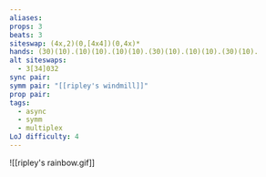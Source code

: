```yaml
---
aliases: 
props: 3
beats: 3
siteswap: (4x,2)(0,[4x4])(0,4x)*
hands: (30)(10).(10)(10).(10)(10).(30)(10).(10)(10).(30)(10).
alt siteswaps:
  - 3[34]032
sync pair: 
symm pair: "[[ripley's windmill]]"
prop pair: 
tags:
  - async
  - symm
  - multiplex
LoJ difficulty: 4
---
```

![[ripley's rainbow.gif]]
